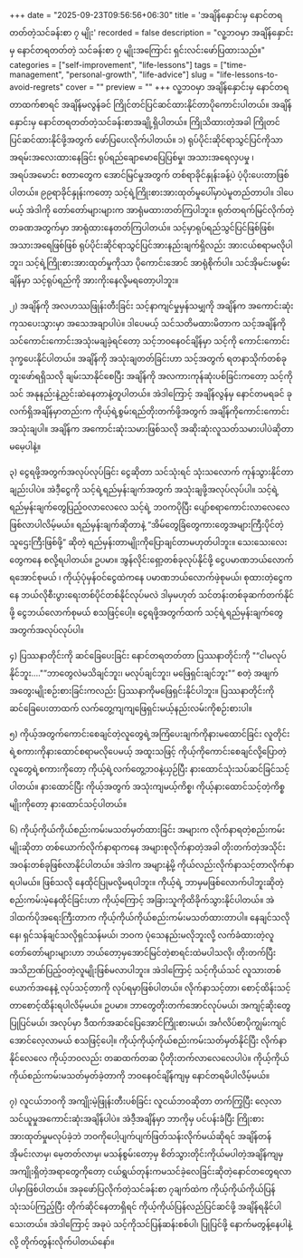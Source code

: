 +++
date = "2025-09-23T09:56:56+06:30"
title = 'အချိန်နှောင်းမှ နောင်တရတတ်တဲ့သင်ခန်းစာ ၇ မျိုး'
recorded = false
description = "လူ့ဘဝမှာ အချိန်နှောင်းမှ နောင်တရတတ်တဲ့ သင်ခန်းစာ ၇ မျိုးအကြောင်း ရှင်းလင်းဖော်ပြထားသည်။"
categories = ["self-improvement", "life-lessons"]
tags = ["time-management", "personal-growth", "life-advice"]
slug = "life-lessons-to-avoid-regrets"
cover = ""
preview = ""
+++
လူ့ဘဝမှာ အချိန်နှောင်းမှ နောင်တရတာထက်စာရင် အချိန်မလွန်ခင် ကြိုင်တင်ပြင်ဆင်ထားနိုင်တာပိုကောင်းပါတယ်။ အချိန်နှောင်းမှ နောင်တရတတ်တဲ့သင်ခန်းစာအချို့ရှိပါတယ်။ ကြိုသိထားတဲ့အခါ ကြိုတင်ပြင်ဆင်ထားနိုင်ဖို့အတွက် ဖော်ပြပေးလိုက်ပါတယ်။
၁) ရုပ်ပိုင်းဆိုင်ရာသွင်ပြင်ကိုသာ အရမ်းအလေးထားနေခြင်း
ရုပ်ရည်ချောမောပြေပြစ်မှု၊ အသားအရေလှပမှု ၊ အရပ်အမောင်း စတာတွေက အောင်မြင်မှုအတွက် တစ်ရာခိုင်နှုန်းခန့်ပဲ ပံ့ပိုးပေးတာဖြစ်ပါတယ်။ ၉၉ရာခိုင်နှုန်းကတော့ သင့်ရဲ့ကြိုးစားအားထုတ်မှုပေါ်မှာပဲမူတည်တာပါ။ ဒါပေမယ့် အဲဒါကို တော်တော်များများက အာရုံမထားတတ်ကြပါဘူး။ ရုတ်တရက်မြင်လိုက်တဲ့တခဏအတွက်မှာ အာရုံထားနေတတ်ကြပါတယ်။ သင့်မှာရုပ်ရည်သွင်ပြင်ဖြစ်ဖြစ်၊ အသားအရေဖြစ်ဖြစ် ရုပ်ပိုင်းဆိုင်ရာသွင်ပြင်အားနည်းချက်ရှိလည်း အားငယ်စရာမလိုပါဘူး၊ သင့်ရဲ့ကြိုးစားအားထုတ်မှုကိုသာ ပိုကောင်းအောင် အာရုံစိုက်ပါ။ သင်အိုမင်းမစွမ်းချိန်မှာ သင့်ရုပ်ရည်ကို အားကိုးနေလို့မရတော့ပါဘူး။

၂) အချိန်ကို အလဟဿဖြုန်းတီးခြင်း
သင့်နာကျင်မှုမှန်သမျှကို အချိန်က အကောင်းဆုံးကုသပေးသွားမှာ အသေအချာပါပဲ။ ဒါပေမယ့် သင်သတိမထားမိတာက သင့်အချိန်ကိုသင်ကောင်းကောင်းအသုံးမချခဲ့ရင်တော့ သင့်ဘဝနေဝင်ချိန်မှာ သင့်ကို ကောင်းကောင်းဒုက္ခပေးနိုင်ပါတယ်။ အချိန်ကို အသုံးချတတ်ခြင်းဟာ သင့်အတွက် ရတနာသိုက်တစ်ခုတူးဖော်ရရှိသလို ချမ်းသာနိုင်စေပြီး အချိန်ကို အလကားကုန်ဆုံးပစ်ခြင်းကတော့ သင့်ကိုသင် အနုနည်းနဲ့ညှင်းဆဲနေတာနဲ့တူပါတယ်။ အဲဒါကြောင့် အချိန်လွန်မှ နောင်တမရခင် ခုလက်ရှိအချိန်မှာတည်းက ကိုယ့်ရဲ့စွမ်းရည်တိုးတက်ဖို့အတွက် အချိန်ကိုကောင်းကောင်းအသုံးချပါ။ အချိန်က အကောင်းဆုံးသမားဖြစ်သလို အဆိုးဆုံးလူသတ်သမားပါပဲဆိုတာ မမေ့ပါနဲ့။

၃) ငွေရဖို့အတွက်အလုပ်လုပ်ခြင်း
ငွေဆိုတာ သင်သုံးရင် သုံးသလောက် ကုန်သွားနိုင်တာချည်းပါပဲ။ အဲဒီ့ငွေကို သင့်ရဲ့ရည်မှန်းချက်အတွက် အသုံးချဖို့အလုပ်လုပ်ပါ။ သင့်ရဲ့ရည်မှန်းချက်တွေပြည့်ဝလာလေလေ သင့်ရဲ့ ဘဝကပိုပြီး ပျော်စရာကောင်းလာလေလေဖြစ်လာပါလိမ့်မယ်။ ရည်မှန်းချက်ဆိုတာနဲ့ “အိမ်တွေခြံတွေကားတွေအများကြီးပိုင်တဲ့သူဌေးကြီးဖြစ်ဖို့” ဆိုတဲ့ ရည်မှန်းတာမျိုးကိုပြောချင်တာမဟုတ်ပါဘူး။ သေးသေးလေးတွေကနေ စလို့ရပါတယ်။ ဥပမာ။ အွန်လိုင်းရှော့တစ်ခုလုပ်နိုင်ဖို့ ငွေပမာဏဘယ်လောက်ရအောင်စုမယ် ၊ ကိုယ့်ပုံမှန်ဝင်ငွေထဲကနေ ပမာဏဘယ်လောက်ဖဲ့စုမယ်၊ စုထားတဲ့ငွေကနေ ဘယ်လိုစီးပွားရေးတစ်ပိုင်တစ်နိုင်လုပ်မလဲ ဒါမှမဟုတ် သင်တန်းတစ်ခုဆက်တက်နိုင်ဖို့ ငွေဘယ်လောက်စုမယ် စသဖြင့်ပေါ့။
ငွေရဖို့အတွက်ထက် သင့်ရဲ့ရည်မှန်းချက်တွေအတွက်အလုပ်လုပ်ပါ။

၄) ပြဿနာတိုင်းကို ဆင်ခြေပေးခြင်း
နောင်တရတတ်တာ ပြဿနာတိုင်းကို "“ငါမလုပ်နိုင်ဘူး.…"”ဘာတွေလဲမသိချင်ဘူး၊ မလုပ်ချင်ဘူး၊ မဖြေရှင်းချင်ဘူး"” စတဲ့ အဖျက်အတွေးမျိုးစဉ်းစားခြင်းကလည်း ပြဿနာကိုမဖြေရှင်းနိုင်ပါဘူး။ ပြဿနာတိုင်းကို ဆင်ခြေပေးတာထက် လက်တွေ့ကျကျဖြေရှင်းမယ့်နည်းလမ်းကိုစဉ်းစားပါ။

၅) ကိုယ့်အတွက်ကောင်းစေချင်တဲ့လူတွေရဲ့အကြံပေးချက်ကိုနားမထောင်ခြင်း
လူတိုင်းရဲ့စကားကိုနားထောင်စရာမလိုပေမယ့် အထူးသဖြင့် ကိုယ့်ကိုကောင်းစေချင်လို့ပြောတဲ့လူတွေရဲ့စကားကိုတော့ ကိုယ့်ရဲ့လက်တွေ့ဘဝနဲ့ယှဉ်ပြီး နားထောင်သုံးသပ်ဆင်ခြင်သင့်ပါတယ်။ နားထောင်ပြီး ကိုယ့်အတွက် အသုံးကျမယ့်ကိစ္စ၊ ကိုယ့်နားထောင်သင့်တဲ့ကိစ္စမျိုးကိုတော့ နားထောင်သင့်ပါတယ်။

၆) ကိုယ့်ကိုယ်ကိုယ်စည်းကမ်းမသတ်မှတ်ထားခြင်း
အများက လိုက်နာရတဲ့စည်းကမ်းမျိုးဆိုတာ တစ်ယောက်လိုက်နာရာကနေ အများစုလိုက်နာတဲ့အခါ တိုးတက်တဲ့အသိုင်းအဝန်းတစ်ခုဖြစ်လာနိုင်ပါတယ်။ အဲဒါက အများနဲ့မို့ ကိုယ်လည်းလိုက်နာသင့်တာလိုက်နာရပါမယ်။ ဖြစ်သလို နေထိုင်ပြုမလို့မရပါဘူး။ ကိုယ့်ရဲ့ ဘာမှမဖြစ်လောက်ပါဘူးဆိုတဲ့ စည်းကမ်းမဲ့နေထိုင်ခြင်းဟာ ကိုယ့်ကြောင့် အခြားသူကိုထိခိုက်သွားနိုင်ပါတယ်။ အဲဒါထက်ပိုအရေးကြီးတာက ကိုယ့်ကိုယ်ကိုယ်စည်းကမ်းမသတ်ထားတာပါ။ နေချင်သလိုနေ၊ ရှင်သန်ချင်သလိုရှင်သန်မယ်၊ ဘဝက ပုံသေနည်းမလိုဘူးလို့ လက်ခံထားတဲ့လူတော်တော်များများဟာ ဘယ်တော့မှအောင်မြင်တဲ့စာရင်းထဲမပါသလို၊ တိုးတက်ပြီး အသိဉာဏ်ပြည့်ဝတဲ့လူမျိုးဖြစ်မလာပါဘူး။ အဲဒါကြောင့် သင့်ကိုယ်သင် လူသားတစ်ယောက်အနေနဲ့ လုပ်သင့်တာကို လုပ်ရမှာဖြစ်ပါတယ်။ လိုက်နာသင့်တာ၊ စောင့်ထိန်းသင့်တာစောင့်ထိန်းရပါလိမ့်မယ်။ ဥပမာ။ ဘာတွေတိုးတက်အောင်လုပ်မယ်၊ အကျင့်ဆိုးတွေပြုပြင်မယ်၊ အလုပ်မှာ ဒီထက်အဆင်ပြေအောင်ကြိုးစားမယ်၊ အင်္ဂလိပ်စာပိုကျွမ်းကျင်အောင်လေ့လာမယ် စသဖြင့်ပေါ့။ ကိုယ့်ကိုယ့်ကိုယ်စည်းကမ်းသတ်မှတ်နိုင်ပြီး လိုက်နာနိုင်လေလေ ကိုယ့်ဘဝလည်း တဆထက်တဆ ပိုတိုးတက်လာလေလေပါပဲ။ ကိုယ့်ကိုယ်ကိုယ်စည်းကမ်းမသတ်မှတ်ခဲ့တာကို ဘဝနေဝင်ချိန်ကျမှ နောင်တရမိပါလိမ့်မယ်။

၇) လူငယ်ဘဝကို အကျိုးမဲ့ဖြုန်းတီးပစ်ခြင်း
လူငယ်ဘဝဆိုတာ တက်ကြွပြီး လေ့လာသင်ယူမှုအကောင်းဆုံးအချိန်ပါပဲ။ အဲဒီ့အချိန်မှာ ဘာကိုမှ ပင်ပန်းခံပြီး ကြိုးစားအားထုတ်မှုမလုပ်ခဲ့ဘဲ ဘဝကိုပေါ့ပျက်ပျက်ဖြတ်သန်းလိုက်မယ်ဆိုရင် အချိန်တန် အိုမင်းလာမှ၊ မေ့တတ်လာမှ၊ မသန်စွမ်းတော့မှ စိတ်သွားတိုင်းကိုယ်မပါတဲ့အချိန်ကျမှ အကျိုးရှိတဲ့အရာတွေကိုတော့ ငယ်ရွယ်တုန်းကမသင်ခဲ့လေခြင်းဆိုတဲ့နောင်တတွေရလာပါမှာဖြစ်ပါတယ်။
အခုဖော်ပြလိုက်တဲ့သင်ခန်းစာ ၇ချက်ထဲက ကိုယ့်ကိုယ်ကိုယ်ပြန်သုံးသပ်ကြည့်ပြီး တိုက်ဆိုင်နေတာရှိရင် ကိုယ့်ကိုယ်ပြန်လည်ပြင်ဆင်ဖို့ အချိန်ရနိုင်ပါသေးတယ်။ အဲဒါကြောင့် အခုပဲ သင့်ကိုသင်ပြန်ဆန်းစစ်ပါ၊ ပြုပြင်ဖို့ နောက်မတွန့်နေပါနဲ့လို့ တိုက်တွန်းလိုက်ပါတယ်နော်။ 